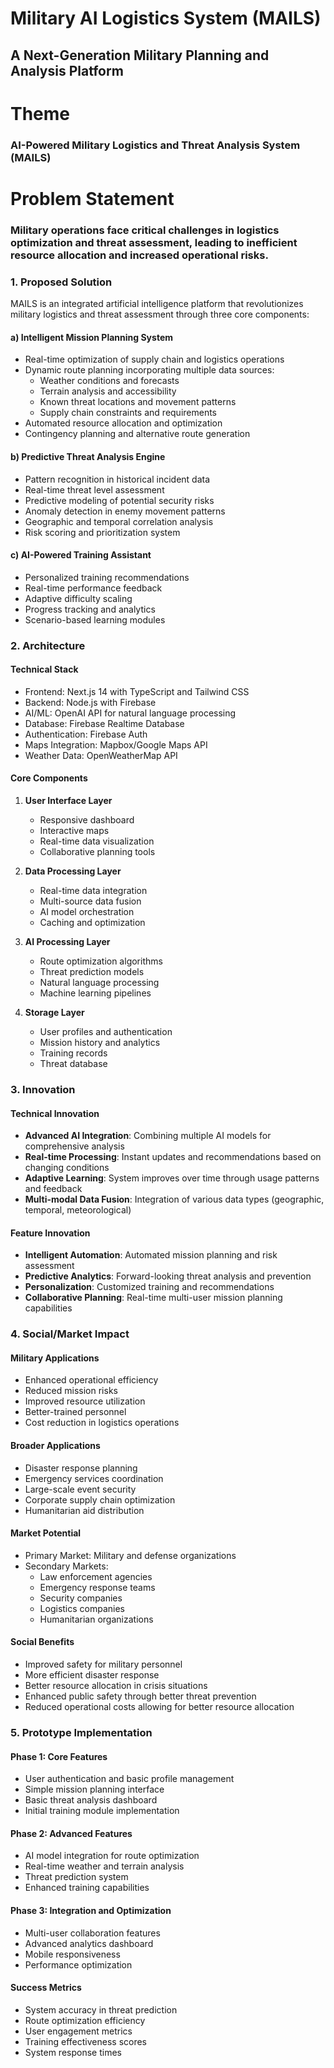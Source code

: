 # Military AI Logistics System (MAILS)
## A Next-Generation Military Planning and Analysis Platform

# Theme
### AI-Powered Military Logistics and Threat Analysis System (MAILS)

# Problem Statement
### Military operations face critical challenges in logistics optimization and threat assessment, leading to inefficient resource allocation and increased operational risks.

### 1. Proposed Solution

MAILS is an integrated artificial intelligence platform that revolutionizes military logistics and threat assessment through three core components:

#### a) Intelligent Mission Planning System
- Real-time optimization of supply chain and logistics operations
- Dynamic route planning incorporating multiple data sources:
  - Weather conditions and forecasts
  - Terrain analysis and accessibility
  - Known threat locations and movement patterns
  - Supply chain constraints and requirements
- Automated resource allocation and optimization
- Contingency planning and alternative route generation

#### b) Predictive Threat Analysis Engine
- Pattern recognition in historical incident data
- Real-time threat level assessment
- Predictive modeling of potential security risks
- Anomaly detection in enemy movement patterns
- Geographic and temporal correlation analysis
- Risk scoring and prioritization system

#### c) AI-Powered Training Assistant
- Personalized training recommendations
- Real-time performance feedback
- Adaptive difficulty scaling
- Progress tracking and analytics
- Scenario-based learning modules

### 2. Architecture

#### Technical Stack
- Frontend: Next.js 14 with TypeScript and Tailwind CSS
- Backend: Node.js with Firebase
- AI/ML: OpenAI API for natural language processing
- Database: Firebase Realtime Database
- Authentication: Firebase Auth
- Maps Integration: Mapbox/Google Maps API
- Weather Data: OpenWeatherMap API

#### Core Components
1. **User Interface Layer**
   - Responsive dashboard
   - Interactive maps
   - Real-time data visualization
   - Collaborative planning tools

2. **Data Processing Layer**
   - Real-time data integration
   - Multi-source data fusion
   - AI model orchestration
   - Caching and optimization

3. **AI Processing Layer**
   - Route optimization algorithms
   - Threat prediction models
   - Natural language processing
   - Machine learning pipelines

4. **Storage Layer**
   - User profiles and authentication
   - Mission history and analytics
   - Training records
   - Threat database

### 3. Innovation

#### Technical Innovation
- **Advanced AI Integration**: Combining multiple AI models for comprehensive analysis
- **Real-time Processing**: Instant updates and recommendations based on changing conditions
- **Adaptive Learning**: System improves over time through usage patterns and feedback
- **Multi-modal Data Fusion**: Integration of various data types (geographic, temporal, meteorological)

#### Feature Innovation
- **Intelligent Automation**: Automated mission planning and risk assessment
- **Predictive Analytics**: Forward-looking threat analysis and prevention
- **Personalization**: Customized training and recommendations
- **Collaborative Planning**: Real-time multi-user mission planning capabilities

### 4. Social/Market Impact

#### Military Applications
- Enhanced operational efficiency
- Reduced mission risks
- Improved resource utilization
- Better-trained personnel
- Cost reduction in logistics operations

#### Broader Applications
- Disaster response planning
- Emergency services coordination
- Large-scale event security
- Corporate supply chain optimization
- Humanitarian aid distribution

#### Market Potential
- Primary Market: Military and defense organizations
- Secondary Markets:
  - Law enforcement agencies
  - Emergency response teams
  - Security companies
  - Logistics companies
  - Humanitarian organizations

#### Social Benefits
- Improved safety for military personnel
- More efficient disaster response
- Better resource allocation in crisis situations
- Enhanced public safety through better threat prevention
- Reduced operational costs allowing for better resource allocation

### 5. Prototype Implementation

#### Phase 1: Core Features
- User authentication and basic profile management
- Simple mission planning interface
- Basic threat analysis dashboard
- Initial training module implementation

#### Phase 2: Advanced Features
- AI model integration for route optimization
- Real-time weather and terrain analysis
- Threat prediction system
- Enhanced training capabilities

#### Phase 3: Integration and Optimization
- Multi-user collaboration features
- Advanced analytics dashboard
- Mobile responsiveness
- Performance optimization

#### Success Metrics
- System accuracy in threat prediction
- Route optimization efficiency
- User engagement metrics
- Training effectiveness scores
- System response times
